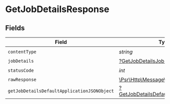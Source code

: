 # GetJobDetailsResponse


## Fields

| Field                                                                                                        | Type                                                                                                         | Required                                                                                                     | Description                                                                                                  |
| ------------------------------------------------------------------------------------------------------------ | ------------------------------------------------------------------------------------------------------------ | ------------------------------------------------------------------------------------------------------------ | ------------------------------------------------------------------------------------------------------------ |
| `contentType`                                                                                                | *string*                                                                                                     | :heavy_check_mark:                                                                                           | N/A                                                                                                          |
| `jobDetails`                                                                                                 | [?GetJobDetailsJobDetails](../../models/operations/GetJobDetailsJobDetails.md)                               | :heavy_minus_sign:                                                                                           | Job details.                                                                                                 |
| `statusCode`                                                                                                 | *int*                                                                                                        | :heavy_check_mark:                                                                                           | N/A                                                                                                          |
| `rawResponse`                                                                                                | [\Psr\Http\Message\ResponseInterface](https://www.php-fig.org/psr/psr-7/#33-psrhttpmessageresponseinterface) | :heavy_minus_sign:                                                                                           | N/A                                                                                                          |
| `getJobDetailsDefaultApplicationJSONObject`                                                                  | [?GetJobDetailsDefaultApplicationJSON](../../models/operations/GetJobDetailsDefaultApplicationJSON.md)       | :heavy_minus_sign:                                                                                           | Error response.                                                                                              |